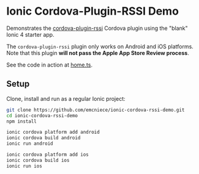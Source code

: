 # Ionic Cordova-Plugin-RSSI Demo

Demonstrates the [cordova-plugin-rssi](https://github.com/emcniece/cordova-plugin-rssi) Cordova plugin using the "blank" Ionic 4 starter app.

The `cordova-plugin-rssi` plugin only works on Android and iOS platforms. Note that this plugin **will not pass the Apple App Store Review process**.

See the code in action at [home.ts](./src/pages/home/home.ts).

## Setup

Clone, install and run as a regular Ionic project:

```sh
git clone https://github.com/emcniece/ionic-cordova-rssi-demo.git
cd ionic-cordova-rssi-demo
npm install

ionic cordova platform add android
ionic cordova build android
ionic run android

ionic cordova platform add ios
ionic cordova build ios
ionic run ios
```
